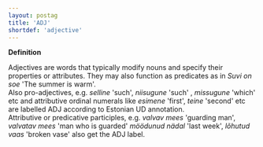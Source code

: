 ```yaml
---
layout: postag
title: 'ADJ'
shortdef: 'adjective'
---
```

<b>Definition</b>

Adjectives are words that typically modify nouns and specify their properties or attributes. They may also function as predicates as in <i>Suvi on soe</i> 'The summer is warm'. <br/>
Also pro-adjectives, e.g. <i>selline</i> 'such', <i>niisugune</i> 'such' , <i>missugune</i> 'which' etc and attributive ordinal numerals like <i>esimene</i> 'first', <i>teine</i> 'second' etc are labelled ADJ according to Estonian UD annotation.<br/>
Attributive or predicative participles, e.g. <i>valvav mees</i> 'guarding man', <i>valvatav mees</i> 'man who is guarded' <i>möödunud nädal</i> 'last week', <i>lõhutud vaas</i> 'broken vase' also get the ADJ label.
<!-- Interlanguage links updated Út zář 29 20:42:52 CEST 2020 -->

